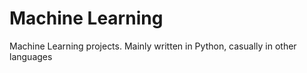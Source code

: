 # Machine Learning


Machine Learning projects. Mainly written in Python, casually in other languages
